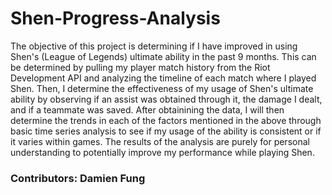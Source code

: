 # Shen-Progress-Analysis
The objective of this project is determining if I have improved in using Shen's (League of Legends) ultimate ability in the past 9 months. This can be determined by pulling my player match history from the Riot Development API and analyzing the timeline of each match where I played Shen. Then, I determine the effectiveness of my usage of Shen's ultimate ability by observing if an assist was obtained through it, the damage I dealt, and if a teammate was saved. 
After obtainining the data, I will then determine the trends in each of the factors mentioned in the above through basic time series analysis to see if my usage of the ability is consistent or if it varies within games.
The results of the analysis are purely for personal understanding to potentially improve my performance while playing Shen.

### Contributors: Damien Fung
